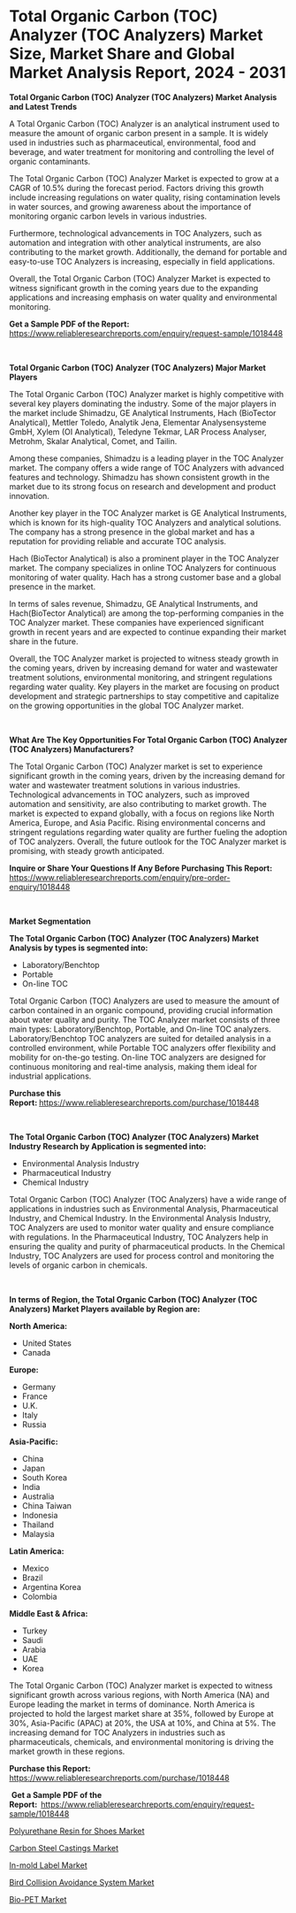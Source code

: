 <p><h1>Total Organic Carbon (TOC) Analyzer (TOC Analyzers) Market Size, Market Share and Global Market Analysis Report, 2024 - 2031</h1></p><p><strong>Total Organic Carbon (TOC) Analyzer (TOC Analyzers) Market Analysis and Latest Trends</strong></p>
<p><p>A Total Organic Carbon (TOC) Analyzer is an analytical instrument used to measure the amount of organic carbon present in a sample. It is widely used in industries such as pharmaceutical, environmental, food and beverage, and water treatment for monitoring and controlling the level of organic contaminants.</p><p>The Total Organic Carbon (TOC) Analyzer Market is expected to grow at a CAGR of 10.5% during the forecast period. Factors driving this growth include increasing regulations on water quality, rising contamination levels in water sources, and growing awareness about the importance of monitoring organic carbon levels in various industries.</p><p>Furthermore, technological advancements in TOC Analyzers, such as automation and integration with other analytical instruments, are also contributing to the market growth. Additionally, the demand for portable and easy-to-use TOC Analyzers is increasing, especially in field applications.</p><p>Overall, the Total Organic Carbon (TOC) Analyzer Market is expected to witness significant growth in the coming years due to the expanding applications and increasing emphasis on water quality and environmental monitoring.</p></p>
<p><strong>Get a Sample PDF of the Report:&nbsp;</strong> <a href="https://www.reliableresearchreports.com/enquiry/request-sample/1018448">https://www.reliableresearchreports.com/enquiry/request-sample/1018448</a></p>
<p>&nbsp;</p>
<p><strong>Total Organic Carbon (TOC) Analyzer (TOC Analyzers) Major Market Players</strong></p>
<p><p>The Total Organic Carbon (TOC) Analyzer market is highly competitive with several key players dominating the industry. Some of the major players in the market include Shimadzu, GE Analytical Instruments, Hach (BioTector Analytical), Mettler Toledo, Analytik Jena, Elementar Analysensysteme GmbH, Xylem (OI Analytical), Teledyne Tekmar, LAR Process Analyser, Metrohm, Skalar Analytical, Comet, and Tailin.</p><p>Among these companies, Shimadzu is a leading player in the TOC Analyzer market. The company offers a wide range of TOC Analyzers with advanced features and technology. Shimadzu has shown consistent growth in the market due to its strong focus on research and development and product innovation.</p><p>Another key player in the TOC Analyzer market is GE Analytical Instruments, which is known for its high-quality TOC Analyzers and analytical solutions. The company has a strong presence in the global market and has a reputation for providing reliable and accurate TOC analysis.</p><p>Hach (BioTector Analytical) is also a prominent player in the TOC Analyzer market. The company specializes in online TOC Analyzers for continuous monitoring of water quality. Hach has a strong customer base and a global presence in the market.</p><p>In terms of sales revenue, Shimadzu, GE Analytical Instruments, and Hach(BioTector Analytical) are among the top-performing companies in the TOC Analyzer market. These companies have experienced significant growth in recent years and are expected to continue expanding their market share in the future.</p><p>Overall, the TOC Analyzer market is projected to witness steady growth in the coming years, driven by increasing demand for water and wastewater treatment solutions, environmental monitoring, and stringent regulations regarding water quality. Key players in the market are focusing on product development and strategic partnerships to stay competitive and capitalize on the growing opportunities in the global TOC Analyzer market.</p></p>
<p>&nbsp;</p>
<p><strong>What Are The Key Opportunities For Total Organic Carbon (TOC) Analyzer (TOC Analyzers) Manufacturers?</strong></p>
<p><p>The Total Organic Carbon (TOC) Analyzer market is set to experience significant growth in the coming years, driven by the increasing demand for water and wastewater treatment solutions in various industries. Technological advancements in TOC analyzers, such as improved automation and sensitivity, are also contributing to market growth. The market is expected to expand globally, with a focus on regions like North America, Europe, and Asia Pacific. Rising environmental concerns and stringent regulations regarding water quality are further fueling the adoption of TOC analyzers. Overall, the future outlook for the TOC Analyzer market is promising, with steady growth anticipated.</p></p>
<p><strong>Inquire or Share Your Questions If Any Before Purchasing This Report:</strong> <a href="https://www.reliableresearchreports.com/enquiry/pre-order-enquiry/1018448">https://www.reliableresearchreports.com/enquiry/pre-order-enquiry/1018448</a></p>
<p>&nbsp;</p>
<p><strong>Market Segmentation</strong></p>
<p><strong>The Total Organic Carbon (TOC) Analyzer (TOC Analyzers) Market Analysis by types is segmented into:</strong></p>
<p><ul><li>Laboratory/Benchtop</li><li>Portable</li><li>On-line TOC</li></ul></p>
<p><p>Total Organic Carbon (TOC) Analyzers are used to measure the amount of carbon contained in an organic compound, providing crucial information about water quality and purity. The TOC Analyzer market consists of three main types: Laboratory/Benchtop, Portable, and On-line TOC analyzers. Laboratory/Benchtop TOC analyzers are suited for detailed analysis in a controlled environment, while Portable TOC analyzers offer flexibility and mobility for on-the-go testing. On-line TOC analyzers are designed for continuous monitoring and real-time analysis, making them ideal for industrial applications.</p></p>
<p><strong>Purchase this Report:&nbsp;</strong><a href="https://www.reliableresearchreports.com/purchase/1018448">https://www.reliableresearchreports.com/purchase/1018448</a></p>
<p>&nbsp;</p>
<p><strong>The Total Organic Carbon (TOC) Analyzer (TOC Analyzers) Market Industry Research by Application is segmented into:</strong></p>
<p><ul><li>Environmental Analysis Industry</li><li>Pharmaceutical Industry</li><li>Chemical Industry</li></ul></p>
<p><p>Total Organic Carbon (TOC) Analyzer (TOC Analyzers) have a wide range of applications in industries such as Environmental Analysis, Pharmaceutical Industry, and Chemical Industry. In the Environmental Analysis Industry, TOC Analyzers are used to monitor water quality and ensure compliance with regulations. In the Pharmaceutical Industry, TOC Analyzers help in ensuring the quality and purity of pharmaceutical products. In the Chemical Industry, TOC Analyzers are used for process control and monitoring the levels of organic carbon in chemicals.</p></p>
<p>&nbsp;</p>
<p><strong>In terms of Region, the Total Organic Carbon (TOC) Analyzer (TOC Analyzers) Market Players available by Region are:</strong></p>
<p>
    <p> <strong> North America: </strong>
        <ul>
            <li>United States</li>
            <li>Canada</li>
        </ul>
        </p> 
    <p> <strong> Europe: </strong>
        <ul>
            <li>Germany</li>
            <li>France</li>
            <li>U.K.</li>
            <li>Italy</li>
            <li>Russia</li>
        </ul>
        </p> 
    <p> <strong> Asia-Pacific: </strong>
        <ul>
            <li>China</li>
            <li>Japan</li>
            <li>South Korea</li>
            <li>India</li>
            <li>Australia</li>
            <li>China Taiwan</li>
            <li>Indonesia</li>
            <li>Thailand</li>
            <li>Malaysia</li>
        </ul>
        </p> 
    <p> <strong> Latin America: </strong>
        <ul>
            <li>Mexico</li>
            <li>Brazil</li>
            <li>Argentina Korea</li>
            <li>Colombia</li>
        </ul>
        </p> 
    <p> <strong> Middle East & Africa: </strong>
        <ul>
            <li>Turkey</li>
            <li>Saudi</li>
            <li>Arabia</li>
            <li>UAE</li>
            <li>Korea</li>
        </ul>
    </p>
    </p>
<p><p>The Total Organic Carbon (TOC) Analyzer market is expected to witness significant growth across various regions, with North America (NA) and Europe leading the market in terms of dominance. North America is projected to hold the largest market share at 35%, followed by Europe at 30%, Asia-Pacific (APAC) at 20%, the USA at 10%, and China at 5%. The increasing demand for TOC Analyzers in industries such as pharmaceuticals, chemicals, and environmental monitoring is driving the market growth in these regions.</p></p>
<p><strong>Purchase this Report: </strong><a href="https://www.reliableresearchreports.com/purchase/1018448">https://www.reliableresearchreports.com/purchase/1018448</a></p>
<p>&nbsp;<strong>Get a Sample PDF of the Report:&nbsp;&nbsp;</strong><a href="https://www.reliableresearchreports.com/enquiry/request-sample/1018448">https://www.reliableresearchreports.com/enquiry/request-sample/1018448</a></p>
<p><strong></strong></p>
<p><p><a href="https://issuu.com/reportprime-2/docs/polyurethane-resin-for-shoes-market-size-2030.pptx">Polyurethane Resin for Shoes Market</a></p><p><a href="https://medium.com/@jazminjones30/carbon-steel-castings-market-competitive-analysis-market-trends-and-forecast-to-2031-d0fa1993e408">Carbon Steel Castings Market</a></p><p><a href="https://github.com/pjcfca/Market-Research-Report-List-1/blob/main/in-mold-label-market.md">In-mold Label Market</a></p><p><a href="https://medium.com/@jazminjones30/bird-collision-avoidance-system-market-size-cagr-trends-2024-2030-e6f9371be7e7">Bird Collision Avoidance System Market</a></p><p><a href="https://github.com/wusalecollins540tpqoz/Market-Research-Report-List-1/blob/main/bio-pet-market.md">Bio-PET Market</a></p></p>
